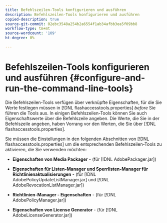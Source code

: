 ```yaml
---
title: Befehlszeilen-Tools konfigurieren und ausführen
description: Befehlszeilen-Tools konfigurieren und ausführen
copied-description: true
source-git-commit: 02ebc3548a254b2a6554f1ab34afbb3ea5f09bb8
workflow-type: tm+mt
source-wordcount: '109'
ht-degree: 0%

---
```


# Befehlszeilen-Tools konfigurieren und ausführen {#configure-and-run-the-command-line-tools}

Die Befehlszeilen-Tools verfügen über verknüpfte Eigenschaften, für die Sie Werte festlegen müssen in [!DNL flashaccesstools.properties] *before* Sie führen die Tools aus. In einigen Befehlszeilen-Tools können Sie auch Eigenschaftswerte über die Befehlszeile angeben. Die Werte, die Sie in der Befehlszeile angeben, haben Vorrang vor den Werten, die Sie über [!DNL flashaccesstools.properties].

Sie müssen die Einstellungen in den folgenden Abschnitten von [!DNL flashaccesstools.properties] um die entsprechenden Befehlszeilen-Tools zu aktivieren, die Sie verwenden möchten:

* **Eigenschaften von Media Packager** - (für [!DNL AdobePackager.jar])

* **Eigenschaften für Listen-Manager und Sperrlisten-Manager für Richtlinienaktualisierungen** - (für [!DNL AdobePolicyUpdateListManager.jar] und [!DNL AdobeRevocationListManager.jar])

* **Richtlinien-Manager - Eigenschaften** - (für [!DNL AdobePolicyManager.jar])

* **Eigenschaften von License Generator** - (für [!DNL AdobeLicenseGenerator.jar])
